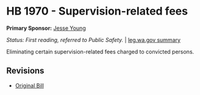 # HB 1970 - Supervision-related fees
**Primary Sponsor:** [Jesse Young](/person/leg/jesse.young.md)

*Status: First reading, referred to Public Safety.* | [leg.wa.gov summary](https://app.leg.wa.gov/billsummary?BillNumber=1970&Year=2021)

Eliminating certain supervision-related fees charged to convicted persons.

## Revisions
* [Original Bill](1/)